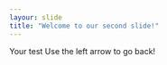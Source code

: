 ```yaml
---
layour: slide
title: "Welcome to our second slide!"
---
```

Your test
Use the left arrow to go back!

